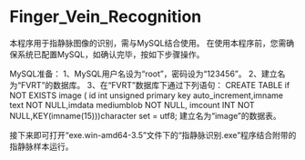 # Finger_Vein_Recognition
本程序用于指静脉图像的识别，需与MySQL结合使用。
在使用本程序前，您需确保系统已配置MySQL，如确认完毕，按如下步骤操作。

MySQL准备：
1、MySQL用户名设为“root”，密码设为“123456”。
2、建立名为“FVRT”的数据库。
3、在“FVRT”数据库下通过下列语句：
CREATE TABLE if NOT EXISTS image ( id int unsigned primary key auto_increment,imname text NOT NULL,imdata mediumblob NOT NULL,
imcount INT NOT NULL,KEY(imname(15)))character set = utf8;
建立名为“image”的数据表。

接下来即可打开“exe.win-amd64-3.5”文件下的“指静脉识别.exe”程序结合附带的指静脉样本运行。
